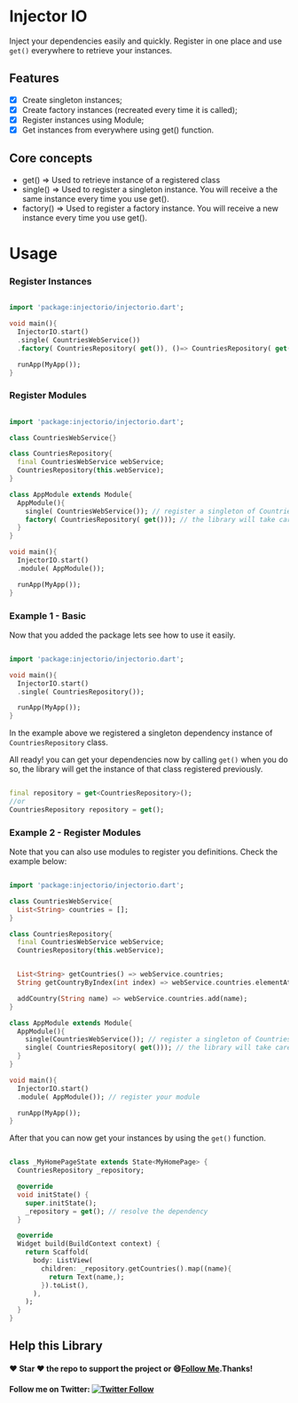 # Injector IO

Inject your dependencies easily and quickly. Register in one place and use `get()` everywhere to retrieve your instances.

## Features
- [x] Create singleton instances;
- [X] Create factory instances (recreated every time it is called);
- [x] Register instances using Module;
- [x] Get instances from everywhere using get() function.

## Core concepts
- get() => Used to retrieve instance of a registered class
- single() => Used to register a singleton instance. You will receive a the same instance every time you use get().
- factory() => Used to register a factory instance. You will receive a new instance every time you use get().

# Usage

### Register Instances

``` dart

import 'package:injectorio/injectorio.dart';

void main(){
  InjectorIO.start()
  .single( CountriesWebService())
  .factory( CountriesRepository( get()), ()=> CountriesRepository( get()));

  runApp(MyApp());
}
```

### Register Modules

``` dart

import 'package:injectorio/injectorio.dart';

class CountriesWebService{}

class CountriesRepository{
  final CountriesWebService webService;
  CountriesRepository(this.webService);
}

class AppModule extends Module{
  AppModule(){
    single( CountriesWebService()); // register a singleton of CountriesWebService
    factory( CountriesRepository( get())); // the library will take care of getting the instance of CountriesWebService
  }
}

void main(){
  InjectorIO.start()
  .module( AppModule());

  runApp(MyApp());
}
```

### Example 1 - Basic
Now that you added the package lets see how to use it easily.

``` dart

import 'package:injectorio/injectorio.dart';

void main(){
  InjectorIO.start()
  .single( CountriesRepository());

  runApp(MyApp());
}
```

In the example above we registered a singleton dependency instance of `CountriesRepository` class.

All ready! you can get your dependencies now by calling `get()` when you do so, the library will get the instance of that class registered previously.

``` dart

final repository = get<CountriesRepository>();
//or
CountriesRepository repository = get();

```
### Example 2 - Register Modules

Note that you can also use modules to register you  definitions. Check the example below:

``` dart

import 'package:injectorio/injectorio.dart';

class CountriesWebService{
  List<String> countries = [];
}

class CountriesRepository{
  final CountriesWebService webService;
  CountriesRepository(this.webService);


  List<String> getCountries() => webService.countries;
  String getCountryByIndex(int index) => webService.countries.elementAt(index);

  addCountry(String name) => webService.countries.add(name);
}

class AppModule extends Module{
  AppModule(){
    single(CountriesWebService()); // register a singleton of CountriesWebService
    single( CountriesRepository( get())); // the library will take care of getting the instance of CountriesWebService
  }
}

void main(){
  InjectorIO.start()
  .module( AppModule()); // register your module

  runApp(MyApp());
}
```

After that you can now get your instances by using the `get()` function.

``` dart

class _MyHomePageState extends State<MyHomePage> {
  CountriesRepository _repository;

  @override
  void initState() {
    super.initState();
    _repository = get(); // resolve the dependency
  }

  @override
  Widget build(BuildContext context) {
    return Scaffold(
      body: ListView(
        children: _repository.getCountries().map((name){
          return Text(name,);
        }).toList(),
      ),
    );
  }
}
```

## Help this Library

#### :heart: Star :heart: the repo to support the project or :smile:[Follow Me](https://github.com/pedromassango).Thanks!

#### Follow me on Twitter: [![Twitter Follow](https://img.shields.io/twitter/follow/pedromassangom.svg?style=social&label=Follow)](https://twitter.com/pedromassangom)
